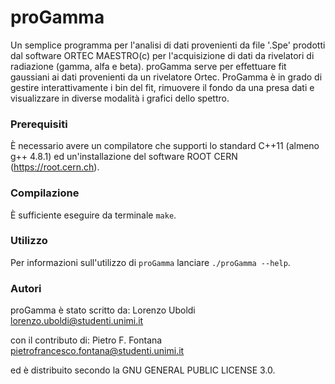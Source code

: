 # proGamma
Un semplice programma per l'analisi di dati provenienti da file '.Spe' prodotti dal software ORTEC MAESTRO(c) per l'acquisizione di dati da rivelatori di radiazione (gamma, alfa e beta).
proGamma serve per effettuare fit gaussiani ai dati provenienti da un rivelatore Ortec. ProGamma è in grado di gestire interattivamente i bin del fit, rimuovere il fondo da una presa dati e visualizzare in diverse modalità i grafici dello spettro. 

### Prerequisiti
È necessario avere un compilatore che supporti lo standard C++11 (almeno g++ 4.8.1) ed un'installazione del software ROOT CERN (https://root.cern.ch).

### Compilazione
È sufficiente eseguire da terminale `make`.

### Utilizzo

Per informazioni sull'utilizzo di `proGamma` lanciare `./proGamma --help`.

### Autori

proGamma è stato scritto da:
    Lorenzo Uboldi <lorenzo.uboldi@studenti.unimi.it>

con il contributo di:
    Pietro F. Fontana <pietrofrancesco.fontana@studenti.unimi.it>

ed è distribuito secondo la GNU GENERAL PUBLIC LICENSE 3.0.
